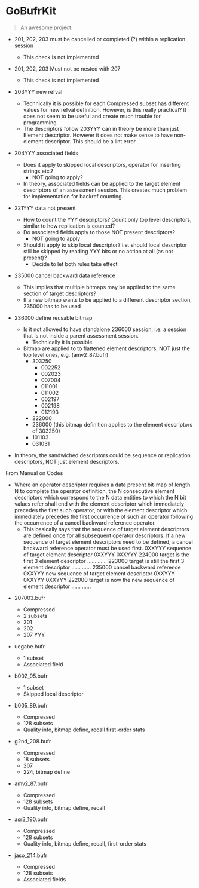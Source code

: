 # GoBufrKit

> An awesome project.

* 201, 202, 203 must be cancelled or completed (?) within a replication session
    - This check is not implemented

* 201, 202, 203 Must not be nested with 207
    - This check is not implemented

* 203YYY new refval
    - Technically it is possible for each Compressed subset has different values for
      new refval definition. However, is this really practical? It does not seem
      to be useful and create much trouble for programming.
    - The descriptors follow 203YYY can in theory be more than just Element descriptor.
      However it does not make sense to have non-element descriptor. This should be
      a lint error

* 204YYY associated fields
    - Does it apply to skipped local descriptors, operator for inserting strings etc.?
        * NOT going to apply?
    - In theory, associated fields can be applied to the target element descriptors
      of an assessment session. This creates much problem for implementation for backref
      counting.


* 221YYY data not present
    - How to count the YYY descriptors? Count only top level descriptors,
      similar to how replication is counted?
    - Do associated fields apply to those NOT present descriptors?
        * NOT going to apply
    - Should it apply to skip local descriptor? i.e. should local descriptor still
      be skipped by reading YYY bits or no action at all (as not present)?
        * Decide to let both rules take effect

* 235000 cancel backward data reference
    - This implies that multiple bitmaps may be applied to the same section of target descriptors?
    - If a new bitmap wants to be applied to a different descriptor section, 235000 has to be used

* 236000 define reusable bitmap
    - Is it not allowed to have standalone 236000 session, i.e. a session that is not
      inside a parent assessment session.
        * Technically it is possible
    - Bitmap are applied to to flattened element descriptors, NOT just the top level
      ones, e.g. (amv2_87.bufr)
        * 303250
            - 002252
            - 002023
            - 007004
            - 011001
            - 011002
            - 002197
            - 002198
            - 012193
        * 222000
        * 236000  (this bitmap definition applies to the element descriptors of 303250)
        * 101103
        * 031031

* In theory, the sandwiched descriptors could be sequence or replication descriptors,
  NOT just element descriptors.


From Manual on Codes
* Where an operator descriptor requires a data present bit-map of length N to complete
  the operator definition, the N consecutive element descriptors which correspond to
  the N data entities to which the N bit values refer shall end with the element
  descriptor which immediately precedes the first such operator, or with the element
  descriptor which immediately precedes the first occurrence of such an operator
  following the occurrence of a cancel backward reference operator.
    - This basically says that the sequence of target element descriptors are defined once for
      all subsequent operator descriptors. If a new sequence of target element descriptors
      need to be defined, a cancel backward reference operator must be used first.
      0XXYYY  sequence of target element descriptor
      0XXYYY
      0XXYYY
      224000  target is the first 3 element descriptor
      ......
      ......
      223000  target is still the first 3 element descriptor
      ......
      ......
      235000  cancel backward reference
      0XXYYY  new sequence of target element descriptor
      0XXYYY
      0XXYYY
      0XXYYY
      222000  target is now the new sequence of element descriptor
      ......
      ......


- 207003.bufr
    * Compressed
    * 2 subsets
    * 201
    * 202
    * 207 YYY

- uegabe.bufr
    * 1 subset
    * Associated field

- b002_95.bufr
    * 1 subset
    * Skipped local descriptor

- b005_89.bufr
    * Compressed
    * 128 subsets
    * Quality info, bitmap define, recall first-order stats

- g2nd_208.bufr
    * Compressed
    * 18 subsets
    * 207
    * 224, bitmap define

- amv2_87.bufr
    * Compressed
    * 128 subsets
    * Quality info, bitmap define, recall

- asr3_190.bufr
    * Compressed
    * 128 subsets
    * Quality info, bitmap define, recall, first-order stats

- jaso_214.bufr
    * Compressed
    * 128 subsets
    * Associated fields
